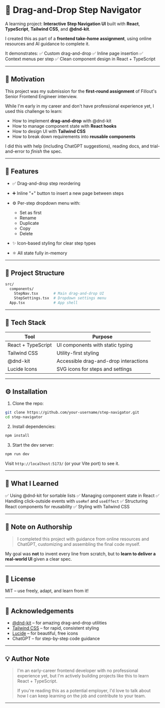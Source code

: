 

# 🧭 Drag-and-Drop Step Navigator

A learning project: **Interactive Step Navigation UI** built with **React**, **TypeScript**, **Tailwind CSS**, and **@dnd-kit**.

I created this as part of a **frontend take-home assignment**, using online resources and AI guidance to complete it.

It demonstrates:
✅ Custom drag-and-drop
✅ Inline page insertion
✅ Context menus per step
✅ Clean component design in React + TypeScript

---

## 🌟 Motivation

This project was my submission for the **first-round assignment** of Fillout's Senior Frontend Engineer interview.

While I'm early in my career and don't have professional experience yet, I used this challenge to learn:

* How to implement **drag-and-drop** with @dnd-kit
* How to manage component state with **React hooks**
* How to design UI with **Tailwind CSS**
* How to break down requirements into **reusable components**

I did this with help (including ChatGPT suggestions), reading docs, and trial-and-error to *finish* the spec.

---

## 🚀 Features

* ✅ Drag-and-drop step reordering
* ➕ Inline "+" button to insert a new page between steps
* ⚙️ Per-step dropdown menu with:

  * Set as first
  * Rename
  * Duplicate
  * Copy
  * Delete
* ✨ Icon-based styling for clear step types
* ⚛️ All state fully in-memory

---

## 📁 Project Structure

```bash
src/
  components/
    StepNav.tsx       # Main drag-and-drop UI
    StepSettings.tsx  # Dropdown settings menu
  App.tsx             # App shell
```

---

## 🧰 Tech Stack

| Tool               | Purpose                               |
| ------------------ | ------------------------------------- |
| React + TypeScript | UI components with static typing      |
| Tailwind CSS       | Utility-first styling                 |
| @dnd-kit           | Accessible drag-and-drop interactions |
| Lucide Icons       | SVG icons for steps and settings      |

---

## ⚙️ Installation

1. Clone the repo:

```bash
git clone https://github.com/your-username/step-navigator.git
cd step-navigator
```

2. Install dependencies:

```bash
npm install
```

3. Start the dev server:

```bash
npm run dev
```

Visit `http://localhost:5173/` (or your Vite port) to see it.

---

## 🧠 What I Learned

✅ Using @dnd-kit for sortable lists
✅ Managing component state in React
✅ Handling click-outside events with `useRef` and `useEffect`
✅ Structuring React components for reusability
✅ Styling with Tailwind CSS

---

## 📌 Note on Authorship

> I completed this project with guidance from online resources and ChatGPT, customizing and assembling the final code myself.

My goal was **not** to invent every line from scratch, but to **learn to deliver a real-world UI** given a clear spec.

---

## 📄 License

MIT – use freely, adapt, and learn from it!

---

## 🙌 Acknowledgements

* [@dnd-kit](https://github.com/clauderic/dnd-kit) – for amazing drag-and-drop utilities
* [Tailwind CSS](https://tailwindcss.com/) – for rapid, consistent styling
* [Lucide](https://lucide.dev/) – for beautiful, free icons
* ChatGPT – for step-by-step code guidance

---

## 💡 Author Note

> I'm an early-career frontend developer with no professional experience yet, but I'm actively building projects like this to learn React + TypeScript.
>
> If you're reading this as a potential employer, I'd love to talk about how I can keep learning on the job and contribute to your team.

---
